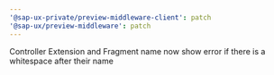 ```yaml
---
'@sap-ux-private/preview-middleware-client': patch
'@sap-ux/preview-middleware': patch
---
```


Controller Extension and Fragment name now show error if there is a whitespace after their name
